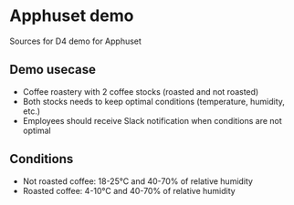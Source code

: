 # Apphuset demo

Sources for D4 demo for Apphuset

## Demo usecase

- Coffee roastery with 2 coffee stocks (roasted and not roasted)
- Both stocks needs to keep optimal conditions (temperature, humidity, etc.) 
- Employees should receive Slack notification when conditions are not optimal

## Conditions

- Not roasted coffee: 18-25°C and 40-70% of relative humidity
- Roasted coffee: 4-10°C and 40-70% of relative humidity
